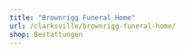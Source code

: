 ```yaml
---
title: "Brownrigg Funeral Home"
url: /clarksville/brownrigg-funeral-home/
shop: Bestattungen
---
```

